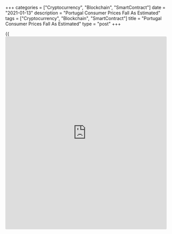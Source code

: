 +++
categories = ["Cryptocurrency", "Blockchain", "SmartContract"]
date = "2021-01-13"
description = "Portugal Consumer Prices Fall As Estimated"
tags = ["Cryptocurrency", "Blockchain", "SmartContract"]
title = "Portugal Consumer Prices Fall As Estimated"
type = "post"
+++

{{<iframe id="large-banner" src="https://www.bounty.group/#slide=20.0" width="100%" height="600" scrolling="no" style="border: 0px solid rgb(216, 221, 230); border-radius: 3px;">}}

Portugal's consumer prices declined in December, as initially estimated,
final data from Statistics Portugal showed on Wednesday.

The consumer price index fell 0.2 percent year-on-year in November, same
as seen in November, as estimated.

The core CPI, which excludes energy and unprocessed food products
components fell 0.1 percent in December, following a 0.2 percent decline
in the prior month, as initially estimated.

Prices for energy declined 4.9 percent year-on-year in December,
following a 6.0 percent decrease in the preceding month, in line with
initial estimate.

On a monthly basis, consumer prices fell 0.1 percent in December,
following a 0.3 percent decrease in the previous month. This was in line
with initial estimate.

The EU measure of harmonized index of consumer price, or HICP, fell 0.3
percent annually in December, after a 0.4 percent decline in the prior
month, as initially estimated.

On a month-on-month basis, the HICP fell 0.1 percent in December,
following a 0.5 percent decrease in the preceding month, as estimated.

In 2020, consumer prices remained unchanged, after a 0.3 percent rise in
2019.

The HICP fell 0.1 percent in 2020, after a 0.3 percent rise in the
previous year.

For comments and feedback [contact](https://www.playgroundfx.com/contact/): editorial@rtt[news](https://www.letsplayfx.com/blog/forex-news-website/).com

[Economic News][1]

 **What parts of the world are seeing the best (and worst) economic
performances lately? Click[here][2] to check out our [Econ Scorecard][2]
and find out! See up-to-the-moment [ranking](https://www.playgroundfx.com/blog/crypto-exchange-ranking/)s for the best and worst
performers in [GDP][3], [unemployment rate][4], [inflation][5] and much
more.**

   1. www.rtt[news](https://www.letsplayfx.com/blog/forex-news-website/).com/Content/EconomicNews.aspx
   2. www.rtt[news](https://www.letsplayfx.com/blog/forex-news-website/).com/economic-scorecard/world-rank/industrial-production/highest-performance.aspx
   3. www.rtt[news](https://www.letsplayfx.com/blog/forex-news-website/).com/economic-scorecard/world-rank/GDP/highest-performance.aspx
   4. www.rtt[news](https://www.letsplayfx.com/blog/forex-news-website/).com/economic-scorecard/world-rank/unemployment-rate/lowest-performance.aspx
   5. www.rtt[news](https://www.letsplayfx.com/blog/forex-news-website/).com/economic-scorecard/world-rank/CPI/highest-performance.aspx